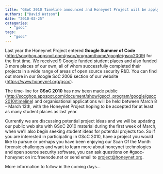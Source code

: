 ```yaml
---
title: "GSoC 2010 Timeline announced and Honeynet Project will be applying"
authors: ["David Watson"]
date: "2010-02-25"
categories: 
  - "gsoc"
tags: 
  - "gsoc"
---
```


Last year the Honeynet Project entered **Google Summer of Code** (http://socghop.appspot.com/gsoc/program/home/google/gsoc2009) for the first time. We received 9 Google funded student places and also funded 3 more places of our own, all of whom successfully completed their projects in a wide range of areas of open source security R&D. You can find out more in our Google SoC 2009 section of our website (https://www.honeynet.org/gsoc).  

The time-line for **GSoC 2010** has now been made public (http://socghop.appspot.com/document/show/gsoc\_program/google/gsoc2010/timeline) and organisational applications will be held between March 8 - March 13th, with the Honeynet Project hoping to be accepted for at least as many student places as last year.  

Currently we are discussing potential project ideas and we will be updating our public web site with GSoC 2010 material during the first week of March, when we'll also begin seeking student ideas for potential projects too. So if you are interested in participating in GSoC 2010, have a project you would like to pursue or perhaps you have been enjoying our Scan Of the Month forensic challenges and want to learn more about honeynet technologies and open source security software, you can ask questions on #gsoc-honeynet on irc.freenode.net or send email to project@honeynet.org.  

More information to follow in the coming days...
